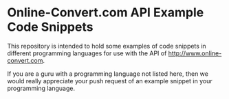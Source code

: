 Online-Convert.com API Example Code Snippets
============================================

This repository is intended to hold some examples of code snippets in different
programming languages for use with the API of http://www.online-convert.com.

If you are a guru with a programming language not listed here, then we would
really appreciate your push request of an example snippet in your programming
language.

